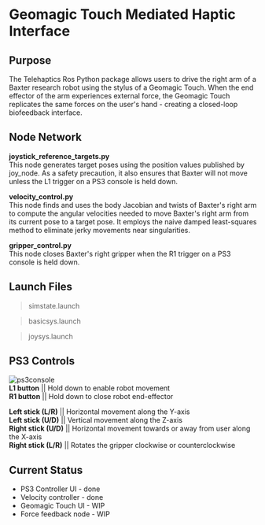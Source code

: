 # Geomagic Touch Mediated Haptic Interface

## Purpose
The Telehaptics Ros Python package allows users to drive the right arm of a Baxter research robot using the stylus of a Geomagic Touch. When the end effector of the arm experiences external force, the Geomagic Touch replicates the same forces on the user's hand - creating a closed-loop biofeedback interface.

## Node Network
<b>joystick_reference_targets.py</b><br>
This node generates target poses using the position values published by joy_node. As a safety precaution, it also ensures that Baxter will not move unless the L1 trigger on a PS3 console is held down.

<b>velocity_control.py</b><br>
This node finds and uses the body Jacobian and twists of Baxter's right arm to compute the angular velocities needed to move Baxter's right arm from its current pose to a target pose. It employs the naive damped least-squares method to eliminate jerky movements near singularities.

<b>gripper_control.py</b><br>
This node closes Baxter's right gripper when the R1 trigger on a PS3 console is held down.

## Launch Files

> simstate.launch

> basicsys.launch

> joysys.launch

## PS3 Controls
![ps3console](https://github.com/stephanniec/baxter_telehaptics/blob/master/imgs/ps3_schematic.png)<br>
<b>L1 button</b> || Hold down to enable robot movement<br>
<b>R1 button</b> || Hold down to close robot end-effector

<b>Left stick (L/R)</b> || Horizontal movement along the Y-axis<br>
<b>Left stick (U/D)</b> || Vertical movement along the Z-axis<br>
<b>Right stick (U/D)</b> || Horizontal movement towards or away from user along the X-axis<br>
<b>Right stick (L/R)</b> || Rotates the gripper clockwise or counterclockwise

## Current Status
* PS3 Controller UI - done
* Velocity controller - done
* Geomagic Touch UI - WIP
* Force feedback node - WIP
